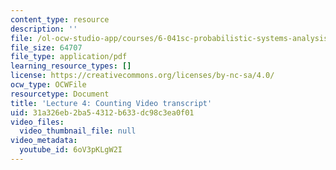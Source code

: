 ```yaml
---
content_type: resource
description: ''
file: /ol-ocw-studio-app/courses/6-041sc-probabilistic-systems-analysis-and-applied-probability-fall-2013/6oV3pKLgW2I_transcript.pdf
file_size: 64707
file_type: application/pdf
learning_resource_types: []
license: https://creativecommons.org/licenses/by-nc-sa/4.0/
ocw_type: OCWFile
resourcetype: Document
title: 'Lecture 4: Counting Video transcript'
uid: 31a326eb-2ba5-4312-b633-dc98c3ea0f01
video_files:
  video_thumbnail_file: null
video_metadata:
  youtube_id: 6oV3pKLgW2I
---
```

